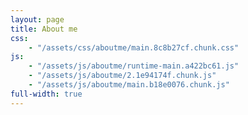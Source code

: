 ```yaml
---
layout: page
title: About me
css:
    - "/assets/css/aboutme/main.8c8b27cf.chunk.css"
js:
    - "/assets/js/aboutme/runtime-main.a422bc61.js"
    - "/assets/js/aboutme/2.1e94174f.chunk.js"
    - "/assets/js/aboutme/main.b18e0076.chunk.js"
full-width: true
---
```


<div id="root"></div>